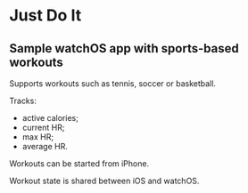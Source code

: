 # Just Do It
## Sample watchOS app with sports-based workouts

Supports workouts such as tennis, soccer or basketball.

Tracks:
- active calories;
- current HR;
- max HR;
- average HR.

Workouts can be started from iPhone.

Workout state is shared between iOS and watchOS.

